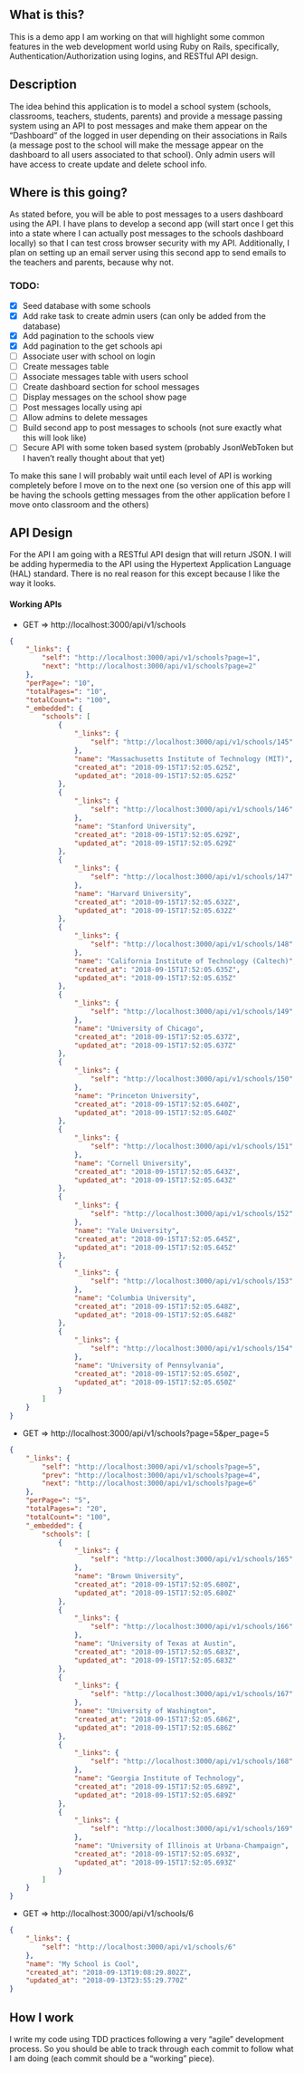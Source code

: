 ## What is this?

This is a demo app I am working on that will highlight some common features in the web development world using Ruby on Rails, specifically, Authentication/Authorization using logins, and RESTful API design.

## Description

The idea behind this application is to model a school system (schools, classrooms, teachers, students, parents) and provide a message passing system using an API to post messages and make them appear on the “Dashboard” of the logged in user depending on their associations in Rails (a message post to the school will make the message appear on the dashboard to all users associated to that school). Only admin users will have access to create update and delete school info.

## Where is this going?

As stated before, you will be able to post messages to a users dashboard using the API. I have plans to develop a second app (will start once I get this into a state where I can actually post messages to the schools dashboard locally) so that I can test cross browser security with my API. Additionally, I plan on setting up an email server using this second app to send emails to the teachers and parents, because why not.

### TODO:

- [x] Seed database with some schools
- [x] Add rake task to create admin users (can only be added from the database)
- [x] Add pagination to the schools view
- [x] Add pagination to the get schools api
- [ ] Associate user with school on login
- [ ] Create messages table
- [ ] Associate messages table with users school
- [ ] Create dashboard section for school messages
- [ ] Display messages on the school show page
- [ ] Post messages locally using api
- [ ] Allow admins to delete messages
- [ ] Build second app to post messages to schools (not sure exactly what this will look like)
- [ ] Secure API with some token based system (probably JsonWebToken but I haven’t really thought about that yet)

To make this sane I will probably wait until each level of API is working completely before I move on to the next one (so version one of this app will be having the schools getting messages from the other application before I move onto classroom and the others)

## API Design

For the API I am going with a RESTful API design that will return JSON. I will be adding hypermedia to the API using the Hypertext Application Language (HAL) standard. There is no real reason for this except because I like the way it looks.

#### Working APIs

* GET => http://localhost:3000/api/v1/schools

```json
{
    "_links": {
        "self": "http://localhost:3000/api/v1/schools?page=1",
        "next": "http://localhost:3000/api/v1/schools?page=2"
    },
    "perPage=": "10",
    "totalPages=": "10",
    "totalCount=": "100",
    "_embedded": {
        "schools": [
            {
                "_links": {
                    "self": "http://localhost:3000/api/v1/schools/145"
                },
                "name": "Massachusetts Institute of Technology (MIT)",
                "created_at": "2018-09-15T17:52:05.625Z",
                "updated_at": "2018-09-15T17:52:05.625Z"
            },
            {
                "_links": {
                    "self": "http://localhost:3000/api/v1/schools/146"
                },
                "name": "Stanford University",
                "created_at": "2018-09-15T17:52:05.629Z",
                "updated_at": "2018-09-15T17:52:05.629Z"
            },
            {
                "_links": {
                    "self": "http://localhost:3000/api/v1/schools/147"
                },
                "name": "Harvard University",
                "created_at": "2018-09-15T17:52:05.632Z",
                "updated_at": "2018-09-15T17:52:05.632Z"
            },
            {
                "_links": {
                    "self": "http://localhost:3000/api/v1/schools/148"
                },
                "name": "California Institute of Technology (Caltech)",
                "created_at": "2018-09-15T17:52:05.635Z",
                "updated_at": "2018-09-15T17:52:05.635Z"
            },
            {
                "_links": {
                    "self": "http://localhost:3000/api/v1/schools/149"
                },
                "name": "University of Chicago",
                "created_at": "2018-09-15T17:52:05.637Z",
                "updated_at": "2018-09-15T17:52:05.637Z"
            },
            {
                "_links": {
                    "self": "http://localhost:3000/api/v1/schools/150"
                },
                "name": "Princeton University",
                "created_at": "2018-09-15T17:52:05.640Z",
                "updated_at": "2018-09-15T17:52:05.640Z"
            },
            {
                "_links": {
                    "self": "http://localhost:3000/api/v1/schools/151"
                },
                "name": "Cornell University",
                "created_at": "2018-09-15T17:52:05.643Z",
                "updated_at": "2018-09-15T17:52:05.643Z"
            },
            {
                "_links": {
                    "self": "http://localhost:3000/api/v1/schools/152"
                },
                "name": "Yale University",
                "created_at": "2018-09-15T17:52:05.645Z",
                "updated_at": "2018-09-15T17:52:05.645Z"
            },
            {
                "_links": {
                    "self": "http://localhost:3000/api/v1/schools/153"
                },
                "name": "Columbia University",
                "created_at": "2018-09-15T17:52:05.648Z",
                "updated_at": "2018-09-15T17:52:05.648Z"
            },
            {
                "_links": {
                    "self": "http://localhost:3000/api/v1/schools/154"
                },
                "name": "University of Pennsylvania",
                "created_at": "2018-09-15T17:52:05.650Z",
                "updated_at": "2018-09-15T17:52:05.650Z"
            }
        ]
    }
}
```

* GET => http://localhost:3000/api/v1/schools?page=5&per_page=5

```json
{
    "_links": {
        "self": "http://localhost:3000/api/v1/schools?page=5",
        "prev": "http://localhost:3000/api/v1/schools?page=4",
        "next": "http://localhost:3000/api/v1/schools?page=6"
    },
    "perPage=": "5",
    "totalPages=": "20",
    "totalCount=": "100",
    "_embedded": {
        "schools": [
            {
                "_links": {
                    "self": "http://localhost:3000/api/v1/schools/165"
                },
                "name": "Brown University",
                "created_at": "2018-09-15T17:52:05.680Z",
                "updated_at": "2018-09-15T17:52:05.680Z"
            },
            {
                "_links": {
                    "self": "http://localhost:3000/api/v1/schools/166"
                },
                "name": "University of Texas at Austin",
                "created_at": "2018-09-15T17:52:05.683Z",
                "updated_at": "2018-09-15T17:52:05.683Z"
            },
            {
                "_links": {
                    "self": "http://localhost:3000/api/v1/schools/167"
                },
                "name": "University of Washington",
                "created_at": "2018-09-15T17:52:05.686Z",
                "updated_at": "2018-09-15T17:52:05.686Z"
            },
            {
                "_links": {
                    "self": "http://localhost:3000/api/v1/schools/168"
                },
                "name": "Georgia Institute of Technology",
                "created_at": "2018-09-15T17:52:05.689Z",
                "updated_at": "2018-09-15T17:52:05.689Z"
            },
            {
                "_links": {
                    "self": "http://localhost:3000/api/v1/schools/169"
                },
                "name": "University of Illinois at Urbana-Champaign",
                "created_at": "2018-09-15T17:52:05.693Z",
                "updated_at": "2018-09-15T17:52:05.693Z"
            }
        ]
    }
}
```

* GET => http://localhost:3000/api/v1/schools/6

```json
{
    "_links": {
        "self": "http://localhost:3000/api/v1/schools/6"
    },
    "name": "My School is Cool",
    "created_at": "2018-09-13T19:08:29.802Z",
    "updated_at": "2018-09-13T23:55:29.770Z"
}
```

## How I work

I write my code using TDD practices following a very “agile” development process. So you should be able to track through each commit to follow what I am doing (each commit should be a “working” piece).

